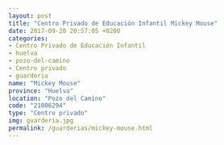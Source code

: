 ```yaml
---
layout: post
title: "Centro Privado de Educación Infantil Mickey Mouse"
date: 2017-09-20 20:57:05 +0200
categories:
- Centro Privado de Educación Infantil
- huelva
- pozo-del-camino
- Centro privado
- guarderia
name: "Mickey Mouse"
province: "Huelva"
location: "Pozo del Camino"
code: "21006294"
type: "Centro privado"
img: guarderia.jpg
permalink: /guarderias/mickey-mouse.html
---
```

